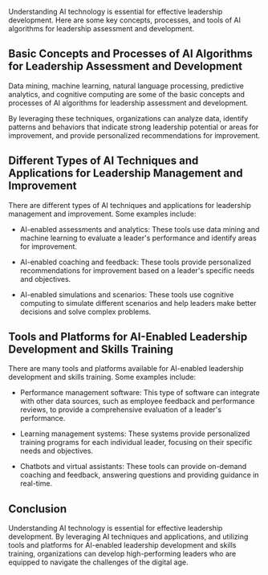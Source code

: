
Understanding AI technology is essential for effective leadership development. Here are some key concepts, processes, and tools of AI algorithms for leadership assessment and development.

Basic Concepts and Processes of AI Algorithms for Leadership Assessment and Development
---------------------------------------------------------------------------------------

Data mining, machine learning, natural language processing, predictive analytics, and cognitive computing are some of the basic concepts and processes of AI algorithms for leadership assessment and development.

By leveraging these techniques, organizations can analyze data, identify patterns and behaviors that indicate strong leadership potential or areas for improvement, and provide personalized recommendations for improvement.

Different Types of AI Techniques and Applications for Leadership Management and Improvement
-------------------------------------------------------------------------------------------

There are different types of AI techniques and applications for leadership management and improvement. Some examples include:

* AI-enabled assessments and analytics: These tools use data mining and machine learning to evaluate a leader's performance and identify areas for improvement.

* AI-enabled coaching and feedback: These tools provide personalized recommendations for improvement based on a leader's specific needs and objectives.

* AI-enabled simulations and scenarios: These tools use cognitive computing to simulate different scenarios and help leaders make better decisions and solve complex problems.

Tools and Platforms for AI-Enabled Leadership Development and Skills Training
-----------------------------------------------------------------------------

There are many tools and platforms available for AI-enabled leadership development and skills training. Some examples include:

* Performance management software: This type of software can integrate with other data sources, such as employee feedback and performance reviews, to provide a comprehensive evaluation of a leader's performance.

* Learning management systems: These systems provide personalized training programs for each individual leader, focusing on their specific needs and objectives.

* Chatbots and virtual assistants: These tools can provide on-demand coaching and feedback, answering questions and providing guidance in real-time.

Conclusion
----------

Understanding AI technology is essential for effective leadership development. By leveraging AI techniques and applications, and utilizing tools and platforms for AI-enabled leadership development and skills training, organizations can develop high-performing leaders who are equipped to navigate the challenges of the digital age.

